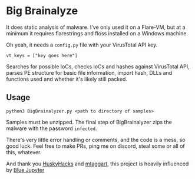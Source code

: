 # Big Brainalyze

It does static analysis of malware. I've only used it on a Flare-VM, but at a minimum it requires flarestrings and floss installed on a Windows machine.

Oh yeah, it needs a `config.py` file with your VirusTotal API key.

```
vt_keys = ["key goes here"]
```

Searches for possible IoCs, checks IoCs and hashes against VirusTotal API, parses PE structure for basic file information, import hash, DLLs and functions used and whether it's likely still packed.

## Usage

```
python3 BigBrainalyzer.py <path to directory of samples>
```

Samples must be unzipped. The final step of BigBrainalyzer zips the malware with the password `infected`.

There's very little error handling or comments, and the code is a mess, so good luck. Feel free to make PRs, ping me on discord, steal some or all of this, whatever.

And thank you [HuskyHacks](https://github.com/HuskyHacks) and [mtaggart](https://github.com/mttaggart), this project is heavily influenced by [Blue Jupyter](https://github.com/mttaggart/blue-jupyter)
